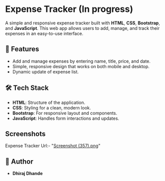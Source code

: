 # Expense Tracker (In progress)
A simple and responsive expense tracker built with **HTML**, **CSS**, **Bootstrap**, and **JavaScript**. 
This web app allows users to add, manage, and track their expenses in an easy-to-use interface.

## 📌 Features
- Add and manage expenses by entering name, title, price, and date.
- Simple, responsive design that works on both mobile and desktop.
- Dynamic update of expense list.

## 🛠️ Tech Stack
- **HTML**: Structure of the application.
- **CSS**: Styling for a clean, modern look.
- **Bootstrap**: For responsive layout and components.
- **JavaScript**: Handles form interactions and updates.

## Screenshots 
  Expense Tracker Url:- 
  "[Screenshot (357).png](https://github.com/dhirajdhande19/Expense-Tracker/blob/8963daed6c3108eac02c9463867370ce3010ccdf/Screenshot%20(357).png)"


## 🚀 Author
  - **Dhiraj Dhande**
